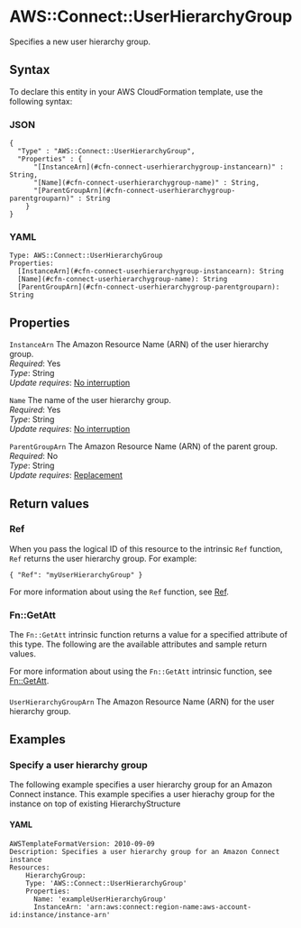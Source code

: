 # AWS::Connect::UserHierarchyGroup<a name="aws-resource-connect-userhierarchygroup"></a>

Specifies a new user hierarchy group\.

## Syntax<a name="aws-resource-connect-userhierarchygroup-syntax"></a>

To declare this entity in your AWS CloudFormation template, use the following syntax:

### JSON<a name="aws-resource-connect-userhierarchygroup-syntax.json"></a>

```
{
  "Type" : "AWS::Connect::UserHierarchyGroup",
  "Properties" : {
      "[InstanceArn](#cfn-connect-userhierarchygroup-instancearn)" : String,
      "[Name](#cfn-connect-userhierarchygroup-name)" : String,
      "[ParentGroupArn](#cfn-connect-userhierarchygroup-parentgrouparn)" : String
    }
}
```

### YAML<a name="aws-resource-connect-userhierarchygroup-syntax.yaml"></a>

```
Type: AWS::Connect::UserHierarchyGroup
Properties:
  [InstanceArn](#cfn-connect-userhierarchygroup-instancearn): String
  [Name](#cfn-connect-userhierarchygroup-name): String
  [ParentGroupArn](#cfn-connect-userhierarchygroup-parentgrouparn): String
```

## Properties<a name="aws-resource-connect-userhierarchygroup-properties"></a>

`InstanceArn` <a name="cfn-connect-userhierarchygroup-instancearn"></a>
The Amazon Resource Name \(ARN\) of the user hierarchy group\.  
_Required_: Yes  
_Type_: String  
_Update requires_: [No interruption](https://docs.aws.amazon.com/AWSCloudFormation/latest/UserGuide/using-cfn-updating-stacks-update-behaviors.html#update-no-interrupt)

`Name` <a name="cfn-connect-userhierarchygroup-name"></a>
The name of the user hierarchy group\.  
_Required_: Yes  
_Type_: String  
_Update requires_: [No interruption](https://docs.aws.amazon.com/AWSCloudFormation/latest/UserGuide/using-cfn-updating-stacks-update-behaviors.html#update-no-interrupt)

`ParentGroupArn` <a name="cfn-connect-userhierarchygroup-parentgrouparn"></a>
The Amazon Resource Name \(ARN\) of the parent group\.  
_Required_: No  
_Type_: String  
_Update requires_: [Replacement](https://docs.aws.amazon.com/AWSCloudFormation/latest/UserGuide/using-cfn-updating-stacks-update-behaviors.html#update-replacement)

## Return values<a name="aws-resource-connect-userhierarchygroup-return-values"></a>

### Ref<a name="aws-resource-connect-userhierarchygroup-return-values-ref"></a>

When you pass the logical ID of this resource to the intrinsic `Ref` function, `Ref` returns the user hierarchy group\. For example:

`{ "Ref": "myUserHierarchyGroup" }`

For more information about using the `Ref` function, see [Ref](https://docs.aws.amazon.com/AWSCloudFormation/latest/UserGuide/intrinsic-function-reference-ref.html)\.

### Fn::GetAtt<a name="aws-resource-connect-userhierarchygroup-return-values-fn--getatt"></a>

The `Fn::GetAtt` intrinsic function returns a value for a specified attribute of this type\. The following are the available attributes and sample return values\.

For more information about using the `Fn::GetAtt` intrinsic function, see [Fn::GetAtt](https://docs.aws.amazon.com/AWSCloudFormation/latest/UserGuide/intrinsic-function-reference-getatt.html)\.

#### <a name="aws-resource-connect-userhierarchygroup-return-values-fn--getatt-fn--getatt"></a>

`UserHierarchyGroupArn` <a name="UserHierarchyGroupArn-fn::getatt"></a>
The Amazon Resource Name \(ARN\) for the user hierarchy group\.

## Examples<a name="aws-resource-connect-userhierarchygroup--examples"></a>

### Specify a user hierarchy group<a name="aws-resource-connect-userhierarchygroup--examples--Specify_a_user_hierarchy_group"></a>

The following example specifies a user hierarchy group for an Amazon Connect instance\. This example specifies a user hierachy group for the instance on top of existing HierarchyStructure

#### YAML<a name="aws-resource-connect-userhierarchygroup--examples--Specify_a_user_hierarchy_group--yaml"></a>

```
AWSTemplateFormatVersion: 2010-09-09
Description: Specifies a user hierarchy group for an Amazon Connect instance
Resources:
    HierarchyGroup:
    Type: 'AWS::Connect::UserHierarchyGroup'
    Properties:
      Name: 'exampleUserHierarchyGroup'
      InstanceArn: 'arn:aws:connect:region-name:aws-account-id:instance/instance-arn'
```
